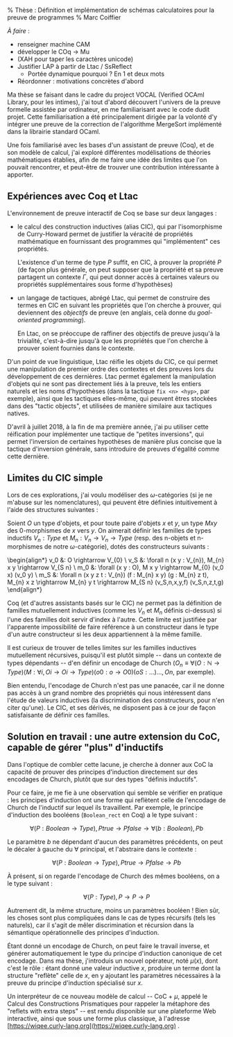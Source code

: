 % Thèse : Définition et implémentation de schémas calculatoires pour la preuve de programmes
% Marc Coiffier

*À faire* :

  - renseigner machine CAM
  - développer le COq -> Mu
  - (XAH pour taper les caractères unicode)
  - Justifier LAP à partir de Ltac / SsReflect
    - Portée dynamique pourquoi ? En 1 et deux mots
  - Réordonner : motivations concrètes d'abord


Ma thèse se faisant dans le cadre du project VOCAL (Verified OCAml
Library, pour les intimes), j'ai tout d'abord découvert l'univers de
la preuve formelle assistée par ordinateur, en me familiarisant avec
le code dudit projet. Cette familiarisation a été principalement
dirigée par la volonté d'y intégrer une preuve de la correction de
l'algorithme MergeSort implémenté dans la librairie standard OCaml.

Une fois familiarisé avec les bases d'un assistant de preuve (Coq), et
de son modèle de calcul, j'ai exploré différentes modélisations de
théories mathématiques établies, afin de me faire une idée des limites
que l'on pouvait rencontrer, et peut-être de trouver une contribution
intéressante à apporter.

Expériences avec Coq et Ltac
--------------------------

L'environnement de preuve interactif de Coq se base sur deux langages :

  - le calcul des construction inductives (alias CIC), qui par
    l'isomorphisme de Curry-Howard permet de justifier la véracité de
    propriétés mathématique en fournissant des programmes qui
    "implémentent" ces propriétés.

    L'existence d'un terme de type $P$ suffit, en CIC, à prouver la
    propriété $P$ (de façon plus générale, on peut supposer que la
    propriété et sa preuve partagent un contexte $\Gamma$, qui peut
    donner accès à certaines valeurs ou propriétés supplémentaires
    sous forme d'hypothèses)

  - un langage de tactiques, abrégé Ltac, qui permet de construire des
    termes en CIC en suivant les propriétés que l'on cherche à
    prouver, qui deviennent des *objectifs* de preuve (en anglais,
    celà donne du *goal-oriented programming*).

    En Ltac, on se préoccupe de raffiner des objectifs de preuve
    jusqu'à la trivialité, c'est-à-dire jusqu'à que les propriétés que
    l'on cherche à prouver soient fournies dans le contexte.

D'un point de vue linguistique, Ltac réifie les objets du CIC, ce qui
permet une manipulation de premier ordre des contextes et des preuves
lors du développement de ces dernières. Ltac permet également la
manipulation d'objets qui ne sont pas directement liés à la preuve,
tels les entiers naturels et les noms d'hypothèses (dans la tactique
`fix <n> <hyp>`, par exemple), ainsi que les tactiques elles-même, qui
peuvent êtres stockées dans des "tactic objects", et utilisées de
manière similaire aux tactiques natives.

D'avril à juillet 2018, à la fin de ma première année, j'ai pu
utiliser cette réification pour implémenter une tactique de "petites
inversions", qui permet l'inversion de certaines hypothèses de manière
plus concise que la tactique d'inversion générale, sans introduire de
preuves d'égalité comme cette dernière.


Limites du CIC simple
---------------------

Lors de ces explorations, j'ai voulu modéliser des $\omega$-catégories
(si je ne m'abuse sur les nomenclatures), qui peuvent être définies
intuitivement à l'aide des structures suivantes :

Soient $O$ un type d'objets, et pour toute paire d'objets $x$ et $y$,
un type $M x y$ des 0-morphismes de $x$ vers $y$. On aimerait définir
les familles de types inductifs $V_{n} : Type$ et $M_{n} : V_{n}
\rightarrow V_{n} \rightarrow Type$ (resp. des n-objets et
n-morphismes de notre $\omega$-catégorie), dotés des constructeurs
suivants :

\begin{align*}
v_0 &: O \rightarrow V_{0} \\
v_S &: \forall n (x y : V_{n}), M_{n} x y \rightarrow V_{S n} \\
m_0 &: \forall (x y : O), M x y \rightarrow M_{0} (v_0 x) (v_0 y) \\
m_S &: \forall n (x y z t : V_{n}) (f : M_{n} x y) (g : M_{n} z t), M_{n} x z \rightarrow M_{n} y t \rightarrow M_{S n} (v_S\,n\,x\,y\,f) (v_S\,n\,z\,t\,g) 
\end{align*}

Coq (et d'autres assistants basés sur le CIC) ne permet pas la
définition de familles mutuellement inductives (comme les $V_n$ et
$M_n$ définis ci-dessus) si l'une des familles doit servir d'index à
l'autre. Cette limite est justifiée par l'apparente impossibilité de
faire référence à un constructeur dans le type d'un autre
constructeur si les deux appartiennent à la même famille.

Il est curieux de trouver de telles limites sur les familles
inductives mutuellement récursives, puisqu'il est plutôt simple --
dans un contexte de types dépendants -- d'en définir un encodage de
Church ($O_{n} \equiv \forall (O:\mathbb{N} \rightarrow Type)
(M:\forall i, O i \rightarrow O i \rightarrow Type) (o0 : o
\rightarrow O 0) (oS : ...) ..., O n$, par exemple).

Bien entendu, l'encodage de Church n'est pas une panacée, car il ne
donne pas accès à un grand nombre des propriétés qui nous intéressent
dans l'étude de valeurs inductives (la discrimination des
constructeurs, pour n'en citer qu'une). Le CIC, et ses dérivés, ne
disposent pas à ce jour de façon satisfaisante de définir ces
familles.

Solution en travail : une autre extension du CoC, capable de gérer "plus" d'inductifs
------------------------------

Dans l'optique de combler cette lacune, je cherche à donner aux CoC la
capacité de prouver des principes d'induction directement sur des
encodages de Church, plutôt que sur des types "définis inductifs".

Pour ce faire, je me fie à une observation qui semble se vérifier en
pratique : les principes d'induction ont une forme qui reflètent celle
de l'encodage de Church de l'inductif sur lequel ils travaillent. Par
exemple, le principe d'induction des booléens (`Boolean_rect` en Coq)
a le type suivant :

$$
\forall (P:Boolean \rightarrow Type), P true \rightarrow P false \rightarrow \forall (b:Boolean), P b
$$

Le paramètre $b$ ne dépendant d'aucun des paramètres précédents, on
peut le décaler à gauche du $\forall$ principal, et l'abstraire dans le contexte :

$$
\forall (P:Boolean \rightarrow Type), P true \rightarrow P false \rightarrow P b
$$

À présent, si on regarde l'encodage de Church des mêmes booléens, on a le type suivant :

$$
\forall (P:Type), P \rightarrow P \rightarrow P
$$

Autrement dit, la même structure, moins un paramètres booléen ! Bien
sûr, les choses sont plus compliquées dans le cas de types récursifs
(tels les naturels), car il s'agit de mêler discrimination et
récursion dans la sémantique opérationnelle des principes d'induction.

Étant donné un encodage de Church, on peut faire le travail inverse,
et générer automatiquement le type du principe d'induction canonique
de cet encodage. Dans ma thèse, j'introduis un nouvel opérateur, noté
$\mu(x)$, dont c'est le rôle : étant donné une valeur inductive $x$,
produire un terme dont la structure "reflète" celle de $x$, en y
ajoutant les paramètres nécessaires à la preuve du principe
d'induction spécialisé sur $x$.

Un interpréteur de ce nouveau modèle de calcul -- CoC + $\mu$, appelé
le Calcul des Constructions Prismatiques pour rappeler la métaphore
des "reflets with extra steps" -- est rendu disponible sur une
plateforme Web interactive, ainsi que sous une forme plus classique, à
l'adresse [https://wiqee.curly-lang.org](https://wiqee.curly-lang.org)
.
